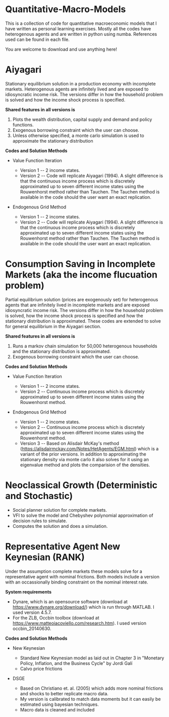 # Quantitative-Macro-Models
This is a collection of code for quantitative macroeconomic models that I have written as personal learning exercises. Mostly all the codes have heterogenous agents and are written in python using numba. References used can be found in each file.    

You are welcome to download and use anything here!

# Aiyagari 
Stationary equilibrium solution in a production economy with incomplete markets. Heterogenous agents are infinitely lived and are exposed to idiosyncratic income risk. The versions differ in how the household problem is solved and how the income shock process is specified.

**Shared features in all versions is** 

1) Plots the wealth distribution, capital supply and demand and policy functions.
2) Exogenous borrowing constraint which the user can choose. 
3) Unless otherwise specified, a monte carlo simulation is used to approximate the stationary distribution

**Codes and Solution Methods**

- Value Function Iteration
  * Version 1 -- 2 income states. 
  * Version 2 -- Code will replicate Aiyagari (1994). A slight difference is that the continuous income process which is discretely approximated up to seven different income states using the Rouwenhorst method rather than Tauchen. The Tauchen method is available in the code should the user want an exact replication. 
  
- Endogenous Grid Method
  * Version 1 -- 2 income states. 
  * Version 2 -- Code will replicate Aiyagari (1994). A slight difference is that the continuous income process which is discretely approximated up to seven different income states using the Rouwenhorst method rather than Tauchen. The Tauchen method is available in the code should the user want an exact replication. 


# Consumption Saving in Incomplete Markets (aka the income flucuation problem)
Partial equilibrium solution (prices are exogenously set) for heterogenous agents that are infinitely lived in incomplete markets and are exposed idiosyncratic income risk. The versions differ in how the household problem is solved, how the income shock process is specified and how the stationary distribution is approximated. These codes are extended to solve for general equilibrium in the Aiyagari section. 

**Shared features in all versions is** 

1) Runs a markov chain simulation for 50,000 heterogenous households and the stationary distribution is approximated. 
2) Exogenous borrowing constraint which the user can choose. 

**Codes and Solution Methods**

- Value Function Iteration
  * Version 1 -- 2 income states. 
  * Version 2 -- Continuous income process which is discretely approximated up to seven different income states using the Rouwenhorst method. 
  
- Endogenous Grid Method
  * Version 1 -- 2 income states. 
  * Version 2 -- Continuous income process which is discretely approximated up to seven different income states using the Rouwenhorst method. 
  * Version 3 -- Based on Alisdair McKay's method (https://alisdairmckay.com/Notes/HetAgents/EGM.html) which is a variant of the prior versions. In addition to approximating the stationary density via monte carlo it also solves for it using an eigenvalue method and plots the comparision of the densities. 

# Neoclassical Growth (Deterministic and Stochastic)
- Social planner solution for complete markets. 
- VFI to solve the model and Chebyshev polynomial approximation of decision rules to simulate.
- Computes the solution and does a simulation.

# Representative Agent New Keynesian (RANK)
Under the assumption complete markets these models solve for a representative agent with nominal frictions. Both models include a version with an occassionally binding constraint on the nominal interest rate. 

**System requirements**
- Dynare, which is an opensource software (download at https://www.dynare.org/download/) which is run through MATLAB. I used version 4.5.7. 
- For the ZLB, Occbin toolbox (download at https://www.matteoiacoviello.com/research.htm). I used version occbin_20140630. 

**Codes and Solution Methods**
- New Keynesian 
  * Standard New Keynesian model as laid out in Chapter 3 in "Monetary Policy, Inflation, and the Business Cycle" by Jordi Galí
  * Calvo price frictions 
  
- DSGE 
  * Based on Christiano et. al. (2005) which adds more nominal frictions and shocks to better replicate macro data. 
  * My version is calibrated to match data moments but it can easily be estimated using bayesian techniques. 
  * Macro data is cleaned and included
